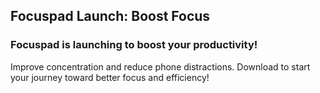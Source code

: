 ## Focuspad Launch: Boost Focus <br>
### Focuspad is launching to boost your productivity! <br>
Improve concentration and reduce phone distractions. Download to start your journey toward better focus and efficiency!
